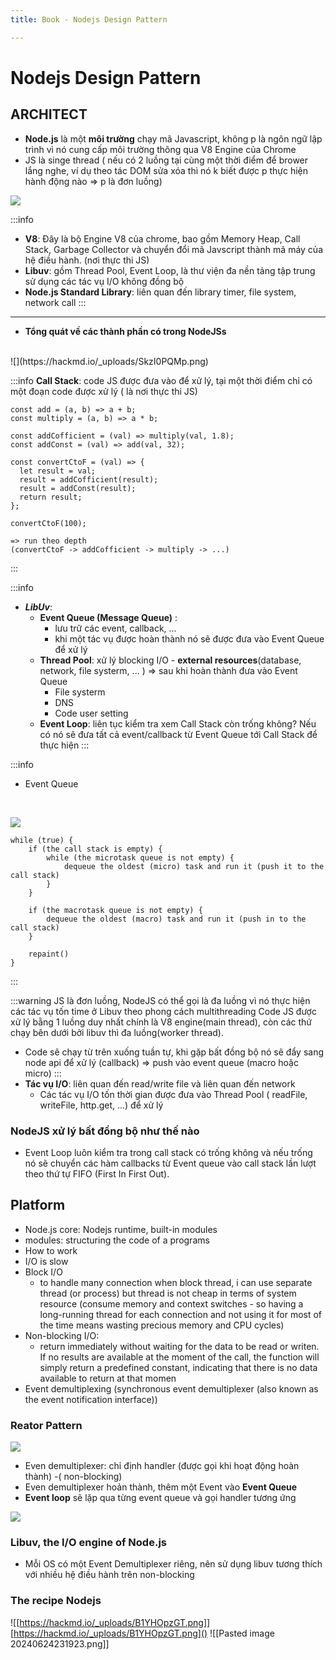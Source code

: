 ```yaml
---
title: Book - Nodejs Design Pattern

---
```


# Nodejs Design Pattern

## ARCHITECT
- **Node.js** là một **môi trường** chạy mã Javascript, không p là ngôn ngữ lập trình vì nó cung cấp môi trường thông qua V8 Engine của Chrome
- JS là singe thread ( nếu có 2 luồng tại cùng một thời điểm để brower lắng nghe, ví dụ theo tác DOM sửa xóa thì nó k biết được p thực hiện hành động nào => p là đơn luồng)

![](https://hackmd.io/_uploads/SJTS5DQMa.png)

:::info
- **V8**: Đây là bộ Engine V8 của chrome, bao gồm Memory Heap, Call Stack, Garbage Collector và chuyển đổi mã Javscript thành mã máy của hệ điều hành. (nơi thực thi JS)
- **Libuv**: gồm Thread Pool, Event Loop, là thư viện đa nền tảng tập trung sử dụng các tác vụ I/O không đồng bộ
- **Node.js Standard Library**: liên quan đến library timer, file system, network call
:::

---

- **Tổng quát về các thành phần có trong NodeJSs**
<br/>
![](https://hackmd.io/_uploads/SkzI0PQMp.png)

:::info
**Call Stack**: code JS được đưa vào để xử lý, tại một thời điểm chỉ có một đoạn code được xử lý ( là nơi thực thi JS)
```javascript=
const add = (a, b) => a + b;
const multiply = (a, b) => a * b;

const addCofficient = (val) => multiply(val, 1.8);
const addConst = (val) => add(val, 32);

const convertCtoF = (val) => {
  let result = val;
  result = addCofficient(result);
  result = addConst(result);
  return result;
};

convertCtoF(100);

=> run theo depth 
(convertCtoF -> addCofficient -> multiply -> ...)
```
:::

:::info
- ***LibUv***:
    - **Event Queue (Message Queue)** : 
        - lưu trữ các event, callback, ...
        - khi một tác vụ được hoàn thành nó sẽ được đưa vào Event Queue để xử lý
    - **Thread Pool**: xử lý blocking I/O - **external resources**(database, network, file systerm, ... ) => sau khi hoàn thành đưa vào Event Queue
        - File systerm
        - DNS
        - Code user setting
   - **Event Loop**: liên tục kiểm tra xem Call Stack còn trống không? Nếu có nó sẽ đưa tất cả event/callback từ Event Queue tới Call Stack để thực hiện
:::



:::info
- Event Queue
<br/>

![](https://hackmd.io/_uploads/r1ezJi4Ga.png)
```javascript=
while (true) {
    if (the call stack is empty) {
        while (the microtask queue is not empty) {
            dequeue the oldest (micro) task and run it (push it to the call stack)
        }
    }
    
    if (the macrotask queue is not empty) {
        dequeue the oldest (macro) task and run it (push in to the call stack)
    }
    
    repaint()
}
```

:::

:::warning
JS là đơn luồng, NodeJS có thể gọi là đa luồng vì nó thực hiện các tác vụ tốn time ở Libuv theo phong cách multithreading
Code JS được xử lý bằng 1 luồng duy nhất chính là V8 engine(main thread), còn các thứ chạy bên dưới bởi libuv thì đa luồng(worker thread).

- Code sẽ chạy từ trên xuống tuần tự, khi gặp bất đồng bộ nó sẽ đẩy sang node api để xử lý (callback) => push vào event queue (macro hoặc micro)
:::
- **Tác vụ I/O**: liên quan đến read/write file và liên quan đến network
    - Các tác vụ I/O tốn thời gian được đưa vào Thread Pool ( readFile, writeFile, http.get, ...) để xử lý


### NodeJS xử lý bất đồng bộ như thế nào
- Event Loop luôn kiểm tra trong call stack có trống không và nếu trống nó sẽ chuyển các hàm callbacks từ Event queue vào call stack lần lượt theo thứ tự FIFO (First In First Out).





## Platform
- Node.js core: Nodejs runtime, built-in modules
- modules: structuring the code of a programs
- How to work
- I/O is slow
- Block I/O
    - to handle many connection when block thread, i can use separate thread (or process) but thread is not cheap in terms of system resource (consume memory and context switches - so having a long-running thread for each connection and not using it for most of the time means wasting precious memory and CPU cycles)
- Non-blocking I/O:
    - return immediately without waiting for the data to be read or writen. If no results are available at the moment of the call, the function will simply return a predefined constant, indicating that there is no data available to return at that momen
- Event demultiplexing (synchronous event demultiplexer (also known as the event notification interface))
### Reator Pattern
![](https://hackmd.io/_uploads/rksWXXzMa.png)

- Even demultiplexer: chỉ định handler (được gọi khi hoạt động hoàn thành) -( non-blocking)
- Even demultiplexer hoản thành, thêm một Event vào **Event Queue**
- **Event loop** sẽ lặp qua từng event queue và gọi handler tương ứng

![](https://hackmd.io/_uploads/HyjhcXzfT.png)

### Libuv, the I/O engine of Node.js
- Mỗi OS có một Event Demultiplexer riêng, nên sử dụng libuv tương thích với nhiều hệ điều hành trên non-blocking 
### The recipe Nodejs

![[https://hackmd.io/_uploads/B1YHOpzGT.png]]
[https://hackmd.io/_uploads/B1YHOpzGT.png]()
![[Pasted image 20240624231923.png]]